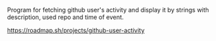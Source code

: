 Program for fetching github user's activity and display it by strings with description, used repo and time of event.

https://roadmap.sh/projects/github-user-activity

